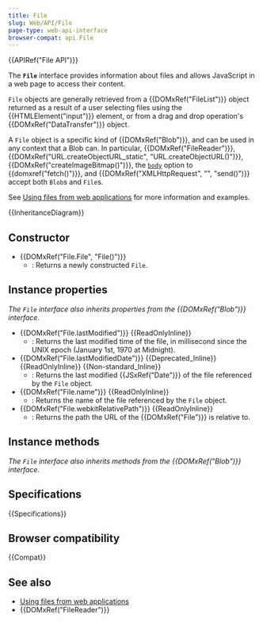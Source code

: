 ```yaml
---
title: File
slug: Web/API/File
page-type: web-api-interface
browser-compat: api.File
---
```


{{APIRef("File API")}}

The **`File`** interface provides information about files and allows JavaScript in a web page to access their content.

`File` objects are generally retrieved from a {{DOMxRef("FileList")}} object returned as a result of a user selecting files using the {{HTMLElement("input")}} element, or from a drag and drop operation's {{DOMxRef("DataTransfer")}} object.

A `File` object is a specific kind of {{DOMxRef("Blob")}}, and can be used in any context that a Blob can. In particular, {{DOMxRef("FileReader")}}, {{DOMxRef("URL.createObjectURL_static", "URL.createObjectURL()")}}, {{DOMxRef("createImageBitmap()")}}, the [`body`](/en-US/docs/Web/API/fetch#body) option to {{domxref("fetch()")}}, and {{DOMxRef("XMLHttpRequest", "", "send()")}} accept both `Blob`s and `File`s.

See [Using files from web applications](/en-US/docs/Web/API/File_API/Using_files_from_web_applications) for more information and examples.

{{InheritanceDiagram}}

## Constructor

- {{DOMxRef("File.File", "File()")}}
  - : Returns a newly constructed `File`.

## Instance properties

_The `File` interface also inherits properties from the {{DOMxRef("Blob")}} interface._

- {{DOMxRef("File.lastModified")}} {{ReadOnlyInline}}
  - : Returns the last modified time of the file, in millisecond since the UNIX epoch (January 1st, 1970 at Midnight).
- {{DOMxRef("File.lastModifiedDate")}} {{Deprecated_Inline}} {{ReadOnlyInline}} {{Non-standard_Inline}}
  - : Returns the last modified {{JSxRef("Date")}} of the file referenced by the `File` object.
- {{DOMxRef("File.name")}} {{ReadOnlyInline}}
  - : Returns the name of the file referenced by the `File` object.
- {{DOMxRef("File.webkitRelativePath")}} {{ReadOnlyInline}}
  - : Returns the path the URL of the {{DOMxRef("File")}} is relative to.

## Instance methods

_The `File` interface also inherits methods from the {{DOMxRef("Blob")}} interface._

## Specifications

{{Specifications}}

## Browser compatibility

{{Compat}}

## See also

- [Using files from web applications](/en-US/docs/Web/API/File_API/Using_files_from_web_applications)
- {{DOMxRef("FileReader")}}
